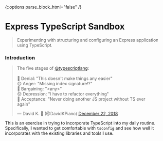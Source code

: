 {::options parse_block_html="false" /}

# Express TypeScript Sandbox
> Experimenting with structuring and configuring an Express application using TypeScript.

### Introduction

<div class="center">
  <blockquote class="twitter-tweet" data-lang="en">
    <p lang="en" dir="ltr">
      The five stages of <a href="https://twitter.com/typescriptlang?ref_src=twsrc%5Etfw">@typescriptlang</a>:<br><br>
      🤨 Denial: &quot;This doesn&#39;t make things any easier&quot;<br>
      😠 Anger: &quot;Missing index signature!?&quot;<br>
      🤔 Bargaining: &quot;&lt;any&gt;&quot;<br>
      😞 Depression: &quot;I have to refactor everything&quot;<br>
      🙂 Acceptance: &quot;Never doing another JS project without TS ever again&quot;
    </p>
    &mdash; David K. 🎹 (@DavidKPiano) <a href="https://twitter.com/DavidKPiano/status/1076610046266654723?ref_src=twsrc%5Etfw">December 22, 2018</a>
  </blockquote>
  <script async src="https://platform.twitter.com/widgets.js" charset="utf-8"></script>
</div>

This is an exercise in trying to incorporate TypeScript into my daily routine. Specifically, I
wanted to get comfortable with `tsconfig` and see how well it incorporates with the existing
libraries and tools I use.
